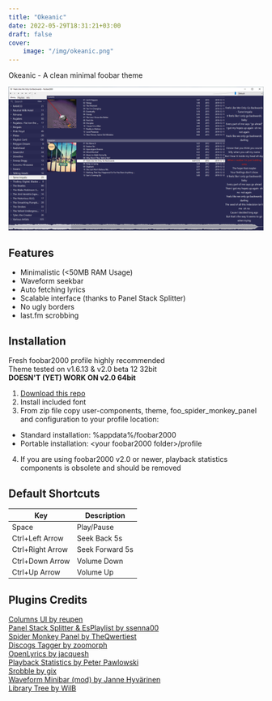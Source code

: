 ```yaml
---
title: "Okeanic"
date: 2022-05-29T18:31:21+03:00
draft: false
cover:
    image: "/img/okeanic.png"
---
```


Okeanic - A clean minimal foobar theme

![Screenshot](/img/okeanic.png)

## Features

- Minimalistic (<50MB RAM Usage)
- Waveform seekbar
- Auto fetching lyrics
- Scalable interface (thanks to Panel Stack Splitter)
- No ugly borders
- last.fm scrobbing

## Installation

Fresh foobar2000 profile highly recommended\
Theme tested on v1.6.13 & v2.0 beta 12 32bit\
**DOESN'T (YET) WORK ON v2.0 64bit**

1. [Download this repo](https://github.com/D221/Okeanic/zipball/main)
2. Install included font
3. From zip file copy user-components, theme, foo_spider_monkey_panel and configuration to your profile location:

- Standard installation: %appdata%/foobar2000
- Portable installation: \<your foobar2000 folder>/profile

4. If you are using foobar2000 v2.0 or newer, playback statistics components is obsolete and should be removed

## Default Shortcuts

|Key|Description|
|-|-|
|Space|Play/Pause |
|Ctrl+Left Arrow|Seek Back 5s|
|Ctrl+Right Arrow|Seek Forward 5s|
|Ctrl+Down Arrow|Volume Down|
|Ctrl+Up Arrow|Volume Up|

## Plugins Credits

[Columns UI by reupen](https://github.com/reupen/columns_ui)\
[Panel Stack Splitter & EsPlaylist by ssenna00](https://foo2k.chottu.net/)\
[Spider Monkey Panel by TheQwertiest](https://github.com/TheQwertiest/foo_spider_monkey_panel)\
[Discogs Tagger by zoomorph](https://bitbucket.org/zoomorph/foo_discogs)\
[OpenLyrics by jacquesh](https://github.com/jacquesh/foo_openlyrics)\
[Playback Statistics by Peter Pawlowski](https://www.foobar2000.org/components/view/foo_playcount)\
[Srobble by gix](https://github.com/gix/foo_scrobble)\
[Waveform Minibar (mod) by Janne Hyvärinen](https://foobar.hyv.fi/?view=foo_wave_minibar_mod)\
[Library Tree by WilB](https://hydrogenaud.io/index.php?topic=110938.msg1001096#msg1001096)
